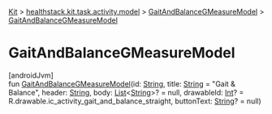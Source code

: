 
[Kit](../../../kit.html) > [healthstack.kit.task.activity.model](../index.html) > [GaitAndBalanceGMeasureModel](index.html) > [GaitAndBalanceGMeasureModel](-gait-and-balance-g-measure-model.html)



# GaitAndBalanceGMeasureModel



[androidJvm]\
fun [GaitAndBalanceGMeasureModel](-gait-and-balance-g-measure-model.html)(id: [String](https://kotlinlang.org/api/latest/jvm/stdlib/kotlin/-string/index.html), title: [String](https://kotlinlang.org/api/latest/jvm/stdlib/kotlin/-string/index.html) = &quot;Gait &amp; Balance&quot;, header: [String](https://kotlinlang.org/api/latest/jvm/stdlib/kotlin/-string/index.html), body: [List](https://kotlinlang.org/api/latest/jvm/stdlib/kotlin.collections/-list/index.html)&lt;[String](https://kotlinlang.org/api/latest/jvm/stdlib/kotlin/-string/index.html)&gt;? = null, drawableId: [Int](https://kotlinlang.org/api/latest/jvm/stdlib/kotlin/-int/index.html)? = R.drawable.ic_activity_gait_and_balance_straight, buttonText: [String](https://kotlinlang.org/api/latest/jvm/stdlib/kotlin/-string/index.html)? = null)




